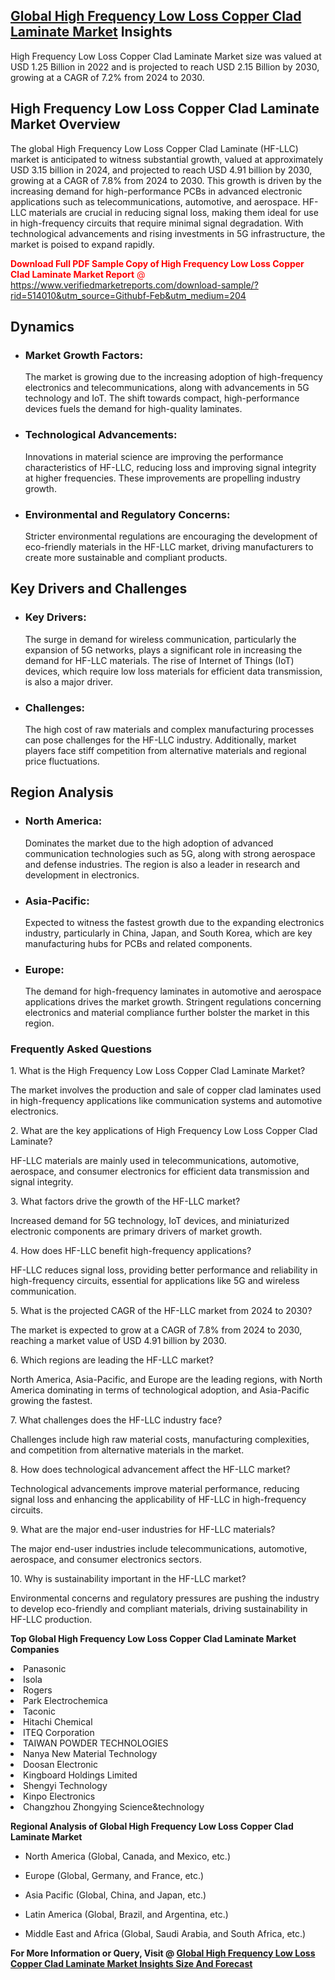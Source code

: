 <h2><a href="https://www.verifiedmarketreports.com/download-sample/?rid=514010&amp;utm_source=Githubf&amp;utm_medium=204" target="_blank">Global High Frequency Low Loss Copper Clad Laminate Market</a> Insights</h2><p>High Frequency Low Loss Copper Clad Laminate Market size was valued at USD 1.25 Billion in 2022 and is projected to reach USD 2.15 Billion by 2030, growing at a CAGR of 7.2% from 2024 to 2030.</p><p> <h2>High Frequency Low Loss Copper Clad Laminate Market Overview</h2> <p>The global High Frequency Low Loss Copper Clad Laminate (HF-LLC) market is anticipated to witness substantial growth, valued at approximately USD 3.15 billion in 2024, and projected to reach USD 4.91 billion by 2030, growing at a CAGR of 7.8% from 2024 to 2030. This growth is driven by the increasing demand for high-performance PCBs in advanced electronic applications such as telecommunications, automotive, and aerospace. HF-LLC materials are crucial in reducing signal loss, making them ideal for use in high-frequency circuits that require minimal signal degradation. With technological advancements and rising investments in 5G infrastructure, the market is poised to expand rapidly.</p> <p><p><span class=""><span style="color: #ff0000;"><strong>Download Full PDF Sample Copy of High Frequency Low Loss Copper Clad Laminate Market Report</strong> @ </span><a href="https://www.verifiedmarketreports.com/download-sample/?rid=514010&amp;utm_source=Githubf-Feb&amp;utm_medium=204" target="_blank">https://www.verifiedmarketreports.com/download-sample/?rid=514010&amp;utm_source=Githubf-Feb&amp;utm_medium=204</a></span></p></p> <h2>Dynamics</h2> <ul> <li><h3>Market Growth Factors:</h3> The market is growing due to the increasing adoption of high-frequency electronics and telecommunications, along with advancements in 5G technology and IoT. The shift towards compact, high-performance devices fuels the demand for high-quality laminates.</li> <li><h3>Technological Advancements:</h3> Innovations in material science are improving the performance characteristics of HF-LLC, reducing loss and improving signal integrity at higher frequencies. These improvements are propelling industry growth.</li> <li><h3>Environmental and Regulatory Concerns:</h3> Stricter environmental regulations are encouraging the development of eco-friendly materials in the HF-LLC market, driving manufacturers to create more sustainable and compliant products.</li> </ul> <h2>Key Drivers and Challenges</h2> <ul> <li><h3>Key Drivers:</h3> The surge in demand for wireless communication, particularly the expansion of 5G networks, plays a significant role in increasing the demand for HF-LLC materials. The rise of Internet of Things (IoT) devices, which require low loss materials for efficient data transmission, is also a major driver.</li> <li><h3>Challenges:</h3> The high cost of raw materials and complex manufacturing processes can pose challenges for the HF-LLC industry. Additionally, market players face stiff competition from alternative materials and regional price fluctuations.</li> </ul> <h2>Region Analysis</h2> <ul> <li><h3>North America:</h3> Dominates the market due to the high adoption of advanced communication technologies such as 5G, along with strong aerospace and defense industries. The region is also a leader in research and development in electronics.</li> <li><h3>Asia-Pacific:</h3> Expected to witness the fastest growth due to the expanding electronics industry, particularly in China, Japan, and South Korea, which are key manufacturing hubs for PCBs and related components.</li> <li><h3>Europe:</h3> The demand for high-frequency laminates in automotive and aerospace applications drives the market growth. Stringent regulations concerning electronics and material compliance further bolster the market in this region.</li> </ul> <h3>Frequently Asked Questions</h3> <p>1. What is the High Frequency Low Loss Copper Clad Laminate Market?</p> <p>The market involves the production and sale of copper clad laminates used in high-frequency applications like communication systems and automotive electronics.</p> <p>2. What are the key applications of High Frequency Low Loss Copper Clad Laminate?</p> <p>HF-LLC materials are mainly used in telecommunications, automotive, aerospace, and consumer electronics for efficient data transmission and signal integrity.</p> <p>3. What factors drive the growth of the HF-LLC market?</p> <p>Increased demand for 5G technology, IoT devices, and miniaturized electronic components are primary drivers of market growth.</p> <p>4. How does HF-LLC benefit high-frequency applications?</p> <p>HF-LLC reduces signal loss, providing better performance and reliability in high-frequency circuits, essential for applications like 5G and wireless communication.</p> <p>5. What is the projected CAGR of the HF-LLC market from 2024 to 2030?</p> <p>The market is expected to grow at a CAGR of 7.8% from 2024 to 2030, reaching a market value of USD 4.91 billion by 2030.</p> <p>6. Which regions are leading the HF-LLC market?</p> <p>North America, Asia-Pacific, and Europe are the leading regions, with North America dominating in terms of technological adoption, and Asia-Pacific growing the fastest.</p> <p>7. What challenges does the HF-LLC industry face?</p> <p>Challenges include high raw material costs, manufacturing complexities, and competition from alternative materials in the market.</p> <p>8. How does technological advancement affect the HF-LLC market?</p> <p>Technological advancements improve material performance, reducing signal loss and enhancing the applicability of HF-LLC in high-frequency circuits.</p> <p>9. What are the major end-user industries for HF-LLC materials?</p> <p>The major end-user industries include telecommunications, automotive, aerospace, and consumer electronics sectors.</p> <p>10. Why is sustainability important in the HF-LLC market?</p> <p>Environmental concerns and regulatory pressures are pushing the industry to develop eco-friendly and compliant materials, driving sustainability in HF-LLC production.</p> </p><p><strong>Top Global High Frequency Low Loss Copper Clad Laminate Market Companies</strong></p><div data-test-id=""><p><li>Panasonic</li><li> Isola</li><li> Rogers</li><li> Park Electrochemica</li><li> Taconic</li><li> Hitachi Chemical</li><li> ITEQ Corporation</li><li> TAIWAN POWDER TECHNOLOGIES</li><li> Nanya New Material Technology</li><li> Doosan Electronic</li><li> Kingboard Holdings Limited</li><li> Shengyi Technology</li><li> Kinpo Electronics</li><li> Changzhou Zhongying Science&technology</li></p><div><strong>Regional Analysis of&nbsp;Global High Frequency Low Loss Copper Clad Laminate Market</strong></div><ul><li dir="ltr"><p dir="ltr">North America&nbsp;(Global, Canada, and Mexico, etc.)</p></li><li dir="ltr"><p dir="ltr">Europe (Global, Germany, and France, etc.)</p></li><li dir="ltr"><p dir="ltr">Asia Pacific&nbsp;(Global, China, and Japan, etc.)</p></li><li dir="ltr"><p dir="ltr">Latin America&nbsp;(Global, Brazil, and Argentina, etc.)</p></li><li dir="ltr">Middle East and Africa&nbsp;(Global, Saudi Arabia, and South Africa, etc.)</li></ul><p><strong>For More Information or Query, Visit @&nbsp;</strong><strong><a href="https://www.verifiedmarketreports.com/product/high-frequency-low-loss-copper-clad-laminate-market/?utm_source=Githubf&amp;utm_medium=204" target="_blank">Global High Frequency Low Loss Copper Clad Laminate Market Insights Size And Forecast</a></strong></p></div>
